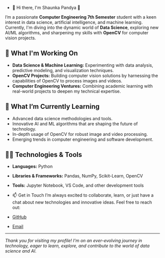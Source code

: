 
- 👋 Hi there, I'm Shaunka Pandya 👋

I’m a passionate **Computer Engineering 7th Semester** student with a keen interest in data science, artificial intelligence, and machine learning. Currently, I'm diving into the dynamic world of **Data Science**, exploring new AI/ML algorithms, and sharpening my skills with **OpenCV** for computer vision projects.

## 🔭 What I'm Working On
- **Data Science & Machine Learning:** Experimenting with data analysis, predictive modeling, and visualization techniques.
- **OpenCV Projects:** Building computer vision solutions by harnessing the capabilities of OpenCV to process images and videos.
- **Computer Engineering Ventures:** Combining academic learning with real-world projects to deepen my technical expertise.

## 🌱 What I’m Currently Learning
- Advanced data science methodologies and tools.
- Innovative AI and ML algorithms that are shaping the future of technology.
- In-depth usage of OpenCV for robust image and video processing.
- Emerging trends in computer engineering and software development.

## 👩‍💻 Technologies & Tools
- **Languages:** Python
- **Libraries & Frameworks:** Pandas, NumPy, Scikit-Learn, OpenCV
- **Tools:** Jupyter Notebook, VS Code, and other development tools

- 📫 Get in Touch
I’m always excited to collaborate, learn, or just have a chat about new technologies and innovative ideas. Feel free to reach out:
- [GitHub](https://github.com/SRPpandya2004)
- [Email](mailto:srndp2004@gmail.com)

---

*Thank you for visiting my profile! I'm on an ever-evolving journey in technology, eager to learn, explore, and contribute to the world of data science and AI.*  
<!---
SRPpandya2004/SRPpandya2004 is a ✨ special ✨ repository because its `README.md` (this file) appears on your GitHub profile.
You can click the Preview link to take a look at your changes.
--->
